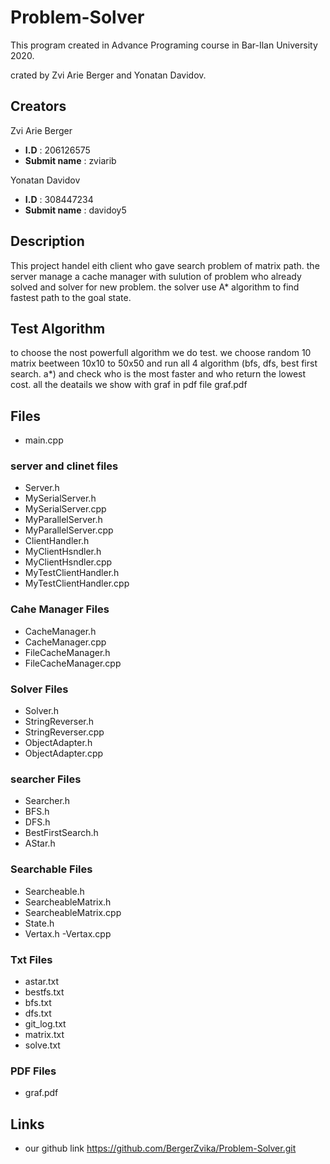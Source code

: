 # Problem-Solver

This program created in Advance Programing course in Bar-Ilan University 2020.

crated by Zvi Arie Berger and Yonatan Davidov.

## Creators
Zvi Arie Berger

- **I.D** : 206126575
- **Submit name** : zviarib

Yonatan Davidov

- **I.D** : 308447234
- **Submit name** : davidoy5

## Description
This project handel eith client who gave search problem of matrix path.
the server manage a cache manager with sulution of problem who already solved and solver
for new problem.
the solver use A* algorithm to find fastest path to the goal state.

## Test Algorithm
to choose the nost powerfull algorithm we do test. we choose random 10 matrix beetween 10x10 to 50x50 and run all 4 algorithm 
(bfs, dfs, best first search. a*) and check who is the most faster and who return the lowest cost. all the deatails we show with graf in
pdf file graf.pdf

## Files
- main.cpp

### server and clinet files
- Server.h
- MySerialServer.h
- MySerialServer.cpp
- MyParallelServer.h
- MyParallelServer.cpp
- ClientHandler.h
- MyClientHsndler.h
- MyClientHsndler.cpp
- MyTestClientHandler.h
- MyTestClientHandler.cpp

### Cahe Manager Files
- CacheManager.h
- CacheManager.cpp
- FileCacheManager.h
- FileCacheManager.cpp

### Solver Files
- Solver.h
- StringReverser.h
- StringReverser.cpp
- ObjectAdapter.h
- ObjectAdapter.cpp

### searcher Files
- Searcher.h
- BFS.h
- DFS.h
- BestFirstSearch.h
- AStar.h

### Searchable Files
- Searcheable.h
- SearcheableMatrix.h
- SearcheableMatrix.cpp
- State.h
- Vertax.h
-Vertax.cpp

### Txt Files
- astar.txt
- bestfs.txt
- bfs.txt
- dfs.txt
- git_log.txt
- matrix.txt
- solve.txt

### PDF Files
- graf.pdf
## Links
- our github link https://github.com/BergerZvika/Problem-Solver.git
